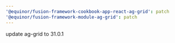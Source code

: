 ```yaml
---
'@equinor/fusion-framework-cookbook-app-react-ag-grid': patch
'@equinor/fusion-framework-module-ag-grid': patch
---
```


update ag-grid to 31.0.1
